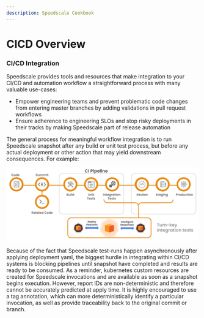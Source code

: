 ```yaml
---
description: Speedscale Cookbook
---
```


# CICD Overview

### CI/CD Integration <a href="#cicd-integration" id="cicd-integration"></a>

Speedscale provides tools and resources that make integration to your CI/CD and automation workflow a straightforward process with many valuable use-cases:

* Empower engineering teams and prevent problematic code changes from entering master branches by adding validations in pull request workflows
* Ensure adherence to engineering SLOs and stop risky deployments in their tracks by making Speedscale part of release automation

The general process for meaningful workflow integration is to run Speedscale snapshot after any build or unit test process, but before any actual deployment or other action that may yield downstream consequences. For example:

![CI Pipeline](<../../.gitbook/assets/Screen Shot 2021-07-19 at 9.12.20 PM.png>)

Because of the fact that Speedscale test-runs happen asynchronously after applying deployment yaml, the biggest hurdle in integrating within CI/CD systems is blocking pipelines until snapshot have completed and results are ready to be consumed. As a reminder, kubernetes custom resources are created for Speedscale invocations and are available as soon as a snapshot begins execution. However, report IDs are non-deterministic and therefore cannot be accurately predicted at apply time. It is highly encouraged to use a tag annotation, which can more deterministically identify a particular invocation, as well as provide traceability back to the original commit or branch.

